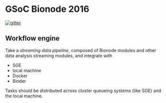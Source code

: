 # GSoC Bionode 2016

[![gitter][gitter-image]][gitter-url]

## Workflow engine

Take a *streaming data pipeline*, composed of Bionode modules and other
data analysis streaming modules, and integrate with

- SGE
- local machine
- Docker
- Binder

Tasks should be distributed across cluster queueing systems (like SGE) and the
local machine.

[gitter-image]: https://img.shields.io/gitter/room/bionode/gsoc16.svg?style=flat-square
[gitter-url]: https://gitter.im/bionode/gsoc16
